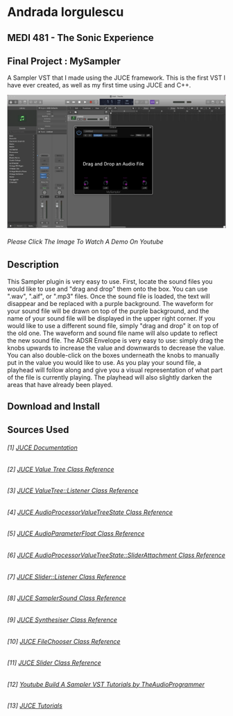 # Andrada Iorgulescu
## MEDI 481 - The Sonic Experience
## Final Project : MySampler
A Sampler VST that I made using the JUCE framework. This is the first VST I have ever created, as well as my first time using JUCE and C++.

[![MySampler](https://github.com/andraiorgules/MySampler/blob/main/assets/MySampler/MySamplerThumbnail.png)](https://youtu.be/LtkMCZv4_aw)
###### Please Click The Image To Watch A Demo On Youtube

## Description 
This Sampler plugin is very easy to use. First, locate the sound files you would like to use and "drag and drop" them onto the box. You can use ".wav", ".aif", or ".mp3" files. Once the sound file is loaded, the text will disappear and be replaced with a purple background. The waveform for your sound file will be drawn on top of the purple background, and the name of your sound file will be displayed in the upper right corner. If you would like to use a different sound file, simply "drag and drop" it on top of the old one. The waveform and sound file name will also update to reflect the new sound file. The ADSR Envelope is very easy to use: simply drag the knobs upwards to increase the value and downwards to decrease the value. You can also double-click on the boxes underneath the knobs to manually put in the value you would like to use. As you play your sound file, a playhead will follow along and give you a visual representation of what part of the file is currently playing. The playhead will also slightly darken the areas that have already been played. 

## Download and Install

## Sources Used
###### [1] [JUCE Documentation](https://docs.juce.com/master/index.html)
###### [2] [JUCE Value Tree Class Reference](https://docs.juce.com/master/classValueTree.html)
###### [3] [JUCE ValueTree::Listener Class Reference](https://docs.juce.com/master/classValueTree_1_1Listener.html)
###### [4] [JUCE AudioProcessorValueTreeState Class Reference](https://docs.juce.com/master/classAudioProcessorValueTreeState.html)
###### [5] [JUCE AudioParameterFloat Class Reference](https://docs.juce.com/master/classAudioParameterFloat.html)
###### [6] [JUCE AudioProcessorValueTreeState::SliderAttachment Class Reference](https://docs.juce.com/master/classAudioProcessorValueTreeState_1_1SliderAttachment.html)
###### [7] [JUCE Slider::Listener Class Reference](https://docs.juce.com/master/classSlider_1_1Listener.html)
###### [8] [JUCE SamplerSound Class Reference](https://docs.juce.com/master/classSamplerSound.html)
###### [9] [JUCE Synthesiser Class Reference](https://docs.juce.com/master/classSynthesiser.html)
###### [10] [JUCE FileChooser Class Reference](https://docs.juce.com/master/classFileChooser.html)
###### [11] [JUCE Slider Class Reference](https://docs.juce.com/master/classSlider.html)
###### [12] [Youtube Build A Sampler VST Tutorials by TheAudioProgrammer](https://youtube.com/playlist?list=PLrACIjSt9ge-SH78GmExKiDBMsAlhKLWc)
###### [13] [JUCE Tutorials](https://juce.com/learn/tutorials)
